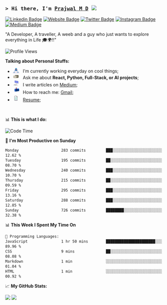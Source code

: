 ### <samp>&gt; Hi there, I'm <a href="https://prajwalmd.vercel.app/" target="_blank">Prajwal M D</a> <img src="https://media.giphy.com/media/hvRJCLFzcasrR4ia7z/giphy.gif" width="25"> </samp>

[![Linkedin Badge](https://img.shields.io/badge/-LinkedIn-0e76a8?style=flat-square&logo=Linkedin&logoColor=white)](https://www.linkedin.com/in/prajwal-m-d)
[![Website Badge](https://img.shields.io/badge/Website-3b5998?style=flat-square&logo=google-chrome&logoColor=white)](https://prajwalmd.vercel.app/)
[![Twitter Badge](https://img.shields.io/badge/-Twitter-00acee?style=flat-square&logo=Twitter&logoColor=white)](https://x.com/PrajwalMD18)
[![Instagram Badge](https://img.shields.io/badge/-Instagram-e4405f?style=flat-square&logo=Instagram&logoColor=white)](https://www.instagram.com/_.praj.wal._/)
[![Medium Badge](https://img.shields.io/badge/medium-%2312100E.svg?&style=for-square&logo=medium&logoColor=white)](https://medium.com/@prajju.18gryphon)

"A Developer, A traveller, A weeb and a guy who just wants to explore everything in Life 🎓🌍‼️"

![Profile Views](https://komarev.com/ghpvc/?username=Prajwal18-MD&label=Profile%20views&color=0e75b6&style=flat)  

**Talking about Personal Stuffs:**

- <img src="assets/developer.gif" width="21" />&nbsp;&nbsp; I’m currently working everyday on cool things;
- <img src="assets/message.gif" width="21" />&nbsp;&nbsp; Ask me about **React, Python, Full-Stack, or AI projects**;
- <img src="assets/laptop.gif" width="21" />&nbsp;&nbsp; I write articles on [Medium](https://medium.com/@prajju.18gryphon);
- <img src="assets/letterbox.gif" width="21" />&nbsp;&nbsp; How to reach me: [Gmail](prajju.18gryphon@gmail.com);
- <img src="assets/doc.gif" width="21" />&nbsp;&nbsp; [Resume](https://portfoliochatbot-h3zm.onrender.com/resume);

</br>

📊 **This is what I do:**
<!--START_SECTION:waka-->
![Code Time](http://img.shields.io/badge/Code%20Time-24%20hrs%2036%20mins-blue)

📅 **I'm Most Productive on Sunday** 

```text
Monday                   283 commits         ███░░░░░░░░░░░░░░░░░░░░░░   12.62 % 
Tuesday                  195 commits         ██░░░░░░░░░░░░░░░░░░░░░░░   08.70 % 
Wednesday                240 commits         ███░░░░░░░░░░░░░░░░░░░░░░   10.70 % 
Thursday                 215 commits         ██░░░░░░░░░░░░░░░░░░░░░░░   09.59 % 
Friday                   295 commits         ███░░░░░░░░░░░░░░░░░░░░░░   13.16 % 
Saturday                 288 commits         ███░░░░░░░░░░░░░░░░░░░░░░   12.85 % 
Sunday                   726 commits         ████████░░░░░░░░░░░░░░░░░   32.38 % 
```


📊 **This Week I Spent My Time On** 

```text
💬 Programming Languages: 
JavaScript               1 hr 50 mins        ██████████████████████░░░   89.96 % 
CSS                      9 mins              ██░░░░░░░░░░░░░░░░░░░░░░░   08.08 % 
Markdown                 1 min               ░░░░░░░░░░░░░░░░░░░░░░░░░   01.04 % 
HTML                     1 min               ░░░░░░░░░░░░░░░░░░░░░░░░░   00.92 % 
```


<!--END_SECTION:waka-->


📈 **My GitHub Stats:**

<p>
  <img
    height="180em"
    src="https://github-readme-stats.vercel.app/api?username=Prajwal18-MD&show_icons=true&hide_border=true&count_private=true&include_all_commits=true&cache_seconds=1800"
  />
  <img
    height="180em"
    src="https://github-readme-stats.vercel.app/api/top-langs/?username=Prajwal18-MD&exclude_repo=KNN-Image-Classification&show_icons=true&hide_border=true&layout=compact&langs_count=8&cache_seconds=1800"
  />
</p>



